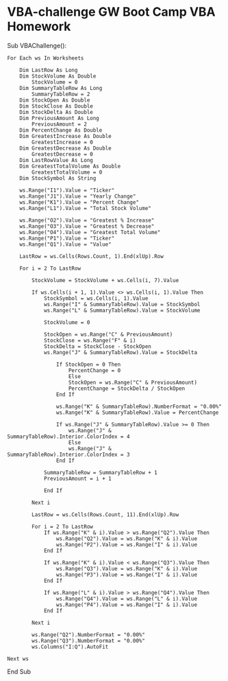 # VBA-challenge GW Boot Camp VBA Homework

Sub VBAChallenge():

    For Each ws In Worksheets
    
        Dim LastRow As Long
        Dim StockVolume As Double
            StockVolume = 0
        Dim SummaryTableRow As Long
            SummaryTableRow = 2
        Dim StockOpen As Double
        Dim StockClose As Double
        Dim StockDelta As Double
        Dim PreviousAmount As Long
            PreviousAmount = 2
        Dim PercentChange As Double
        Dim GreatestIncrease As Double
            GreatestIncrease = 0
        Dim GreatestDecrease As Double
            GreatestDecrease = 0
        Dim LastRowValue As Long
        Dim GreatestTotalVolume As Double
            GreatestTotalVolume = 0
        Dim StockSymbol As String

        ws.Range("I1").Value = "Ticker"
        ws.Range("J1").Value = "Yearly Change"
        ws.Range("K1").Value = "Percent Change"
        ws.Range("L1").Value = "Total Stock Volume"
        
        ws.Range("O2").Value = "Greatest % Increase"
        ws.Range("O3").Value = "Greatest % Decrease"
        ws.Range("O4").Value = "Greatest Total Volume"
        ws.Range("P1").Value = "Ticker"
        ws.Range("Q1").Value = "Value"

        LastRow = ws.Cells(Rows.Count, 1).End(xlUp).Row
        
        For i = 2 To LastRow
        
            StockVolume = StockVolume + ws.Cells(i, 7).Value
            
            If ws.Cells(i + 1, 1).Value <> ws.Cells(i, 1).Value Then
                StockSymbol = ws.Cells(i, 1).Value
                ws.Range("I" & SummaryTableRow).Value = StockSymbol
                ws.Range("L" & SummaryTableRow).Value = StockVolume
                
                StockVolume = 0

                StockOpen = ws.Range("C" & PreviousAmount)
                StockClose = ws.Range("F" & i)
                StockDelta = StockClose - StockOpen
                ws.Range("J" & SummaryTableRow).Value = StockDelta
                
                    If StockOpen = 0 Then
                        PercentChange = 0
                        Else
                        StockOpen = ws.Range("C" & PreviousAmount)
                        PercentChange = StockDelta / StockOpen
                    End If
                    
                    ws.Range("K" & SummaryTableRow).NumberFormat = "0.00%"
                    ws.Range("K" & SummaryTableRow).Value = PercentChange

                    If ws.Range("J" & SummaryTableRow).Value >= 0 Then
                        ws.Range("J" & SummaryTableRow).Interior.ColorIndex = 4
                        Else
                        ws.Range("J" & SummaryTableRow).Interior.ColorIndex = 3
                    End If
            
                SummaryTableRow = SummaryTableRow + 1
                PreviousAmount = i + 1
                
                End If
                
            Next i

            LastRow = ws.Cells(Rows.Count, 11).End(xlUp).Row
        
            For i = 2 To LastRow
                If ws.Range("K" & i).Value > ws.Range("Q2").Value Then
                    ws.Range("Q2").Value = ws.Range("K" & i).Value
                    ws.Range("P2").Value = ws.Range("I" & i).Value
                End If

                If ws.Range("K" & i).Value < ws.Range("Q3").Value Then
                    ws.Range("Q3").Value = ws.Range("K" & i).Value
                    ws.Range("P3").Value = ws.Range("I" & i).Value
                End If

                If ws.Range("L" & i).Value > ws.Range("Q4").Value Then
                    ws.Range("Q4").Value = ws.Range("L" & i).Value
                    ws.Range("P4").Value = ws.Range("I" & i).Value
                End If

            Next i
     
            ws.Range("Q2").NumberFormat = "0.00%"
            ws.Range("Q3").NumberFormat = "0.00%"
            ws.Columns("I:Q").AutoFit

    Next ws

End Sub

